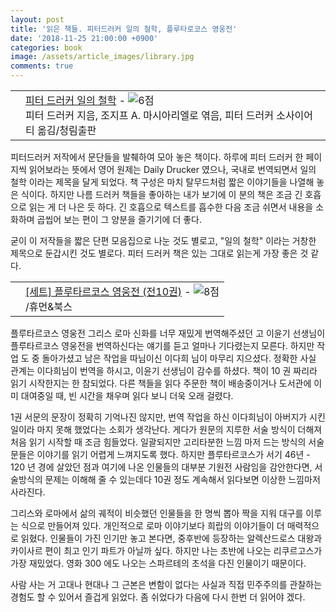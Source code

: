 ```yaml
---
layout: post
title: '읽은 책들. 피터드러커 일의 철학, 플루타로코스 영웅전'
date: '2018-11-25 21:00:00 +0900'
categories: book
image: /assets/article_images/library.jpg
comments: true
---
```


<div class="ttbReview"><table><tbody><tr><td><a href="https://www.aladin.co.kr/shop/wproduct.aspx?ItemId=127828153&amp;ttbkey=ttbgsong791557003&amp;COPYPaper=1" target="_blank"><img src="https://image.aladin.co.kr/product/12782/81/cover/8935211915_1.jpg" alt="" border="0"/></a></td><td align="left"  style="vertical-align:top;"><a href="https://www.aladin.co.kr/shop/wproduct.aspx?ItemId=127828153&amp;ttbkey=ttbgsong791557003&amp;COPYPaper=1" target="_blank" class="aladdin_title">피터 드러커 일의 철학</a> - <img src="//image.aladin.co.kr/img/common/star_s6.gif" border="0" alt="6점" /><br/>피터 드러커 지음, 조지프 A. 마시아리엘로 엮음, 피터 드러커 소사이어티 옮김/청림출판</td></tr></tbody></table></div>

피터드러커 저작에서 문단들을 발췌하여 모아 놓은 책이다. 하루에 피터 드러커 한 페이지씩 읽어보라는 뜻에서 영어 원제는 Daily Drucker 였으나, 국내로 번역되면서 일의 철학 이라는 제목을 달게 되었다. 책 구성은 마치 탈무드처럼 짧은 이야기들을 나열해 놓은 식이다. 하지만 나름 드러커 책들을 좋아하는 내가 보기에 이 분의 책은 조금 긴 호흡으로 읽는 게 더 나은 듯 하다. 긴 호흡으로 텍스트를 흡수한 다음 조금 쉬면서 내용을 소화하며 곱씹어 보는 편이 그 양분을 즐기기에 더 좋다.

굳이 이 저작들을 짧은 단편 모음집으로 나눈 것도 별로고, "일의 철학" 이라는 거창한 제목으로 둔갑시킨 것도 별로다. 피터 드러커 책은 있는 그대로 읽는게 가장 좋은 것 같다.

<div class="ttbReview"><table><tbody><tr><td><a href="https://www.aladin.co.kr/shop/wproduct.aspx?ItemId=68495228&amp;ttbkey=ttbgsong791557003&amp;COPYPaper=1" target="_blank"><img src="https://image.aladin.co.kr/product/6849/52/cover/e982438717_4.jpg" alt="" border="0"/></a></td><td align="left"  style="vertical-align:top;"><a href="https://www.aladin.co.kr/shop/wproduct.aspx?ItemId=68495228&amp;ttbkey=ttbgsong791557003&amp;COPYPaper=1" target="_blank" class="aladdin_title">[세트] 플루타르코스 영웅전 (전10권)</a> - <img src="//image.aladin.co.kr/img/common/star_s8.gif" border="0" alt="8점" /><br/>/휴먼&북스</td></tr></tbody></table></div>
플루타르코스 영웅전
그리스 로마 신화를 너무 재밌게 번역해주셨던 고 이윤기 선생님이 플루타르코스 영웅전을 번역하신다는 얘기를 듣고 얼마나 기다렸는지 모른다. 하지만 작업 도 중 돌아가셨고 남은 작업을 따님이신 이다희 님이 마무리 지으셨다. 정확한 사실 관계는 이다희님이 번역을 하시고, 이윤기 선생님이 감수를 하셨다. 책이 10 권 짜리라 읽기 시작한지는 한 참되었다. 다른 책들을 읽다 주문한 책이 배송중이거나 도서관에 이미 대여중일 때, 빈 시간을 채우며 읽다 보니 더욱 오래 걸렸다.

1권 서문의 문장이 정확히 기억나진 않지만, 번역 작업을 하신 이다희님이 아버지가 시킨 일이라 마지 못해 했었다는 소회가 생각난다. 게다가 원문의 지루한 서술 방식이 더해져 처음 읽기 시작할 때 조금 힘들었다. 일괄되지만 고리타분한 느낌 마저 드는 방식의 서술문들은 이야기를 읽기 어렵게 느껴지도록 했다. 하지만 플루타르코스가 서기 46년 - 120 년 경에 살았던 점과 여기에 나온 인물들의 대부분 기원전 사람임을 감안한다면, 서술방식의 문제는 이해해 줄 수 있는데다 10권 정도 계속해서 읽다보면 이상한 느낌마저 사라진다.

그리스와 로마에서 삶의 궤적이 비슷했던 인물들을 한 명씩 뽑아 짝을 지워 대구를 이루는 식으로 만들어져 있다. 개인적으로 로마 이야기보다 희랍의 이야기들이 더 매력적으로 읽혔다. 인물들이 가진 인기만 놓고 본다면, 중후반에 등장하는 알렉산드로스 대왕과 카이사르 편이 최고 인기 파트가 아닐까 싶다. 하지만 나는 초반에 나오는 리쿠르고스가 가장 재밌었다. 영화 300 에도 나오는 스파르테의 초석을 다진 인물이기 때문이다.

사람 사는 거 고대나 현대나 그 근본은 변함이 없다는 사실과 직접 민주주의를 관찰하는 경험도 할 수 있어서 즐겁게 읽었다. 좀 쉬었다가 다음에 다시 한번 더 읽어야 겠다.
